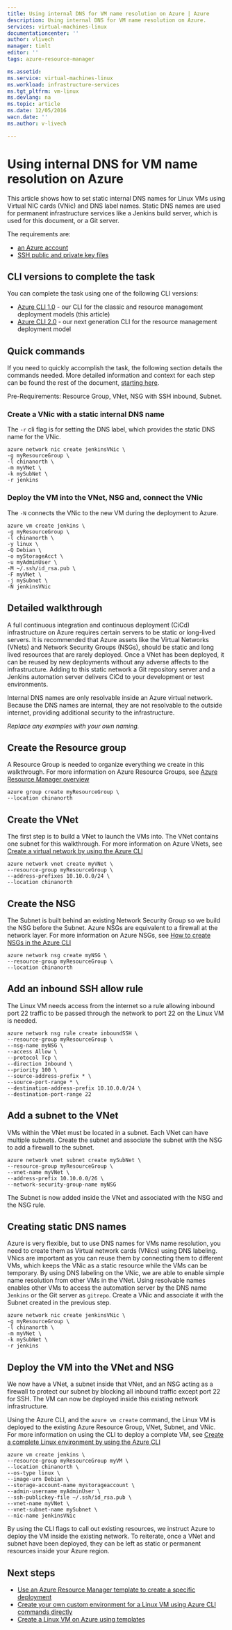 ```yaml
---
title: Using internal DNS for VM name resolution on Azure | Azure
description: Using internal DNS for VM name resolution on Azure.
services: virtual-machines-linux
documentationcenter: ''
author: vlivech
manager: timlt
editor: ''
tags: azure-resource-manager

ms.assetid:
ms.service: virtual-machines-linux
ms.workload: infrastructure-services
ms.tgt_pltfrm: vm-linux
ms.devlang: na
ms.topic: article
ms.date: 12/05/2016
wacn.date: ''
ms.author: v-livech

---
```


# Using internal DNS for VM name resolution on Azure

This article shows how to set static internal DNS names for Linux VMs using Virtual NIC cards (VNic) and DNS label names. Static DNS names are used for permanent infrastructure services like a Jenkins build server, which is used for this document, or a Git server.

The requirements are:

* [an Azure account](https://www.azure.cn/pricing/1rmb-trial/)
* [SSH public and private key files](mac-create-ssh-keys.md?toc=%2fazure%2fvirtual-machines%2flinux%2ftoc.json)

## CLI versions to complete the task
You can complete the task using one of the following CLI versions:

- [Azure CLI 1.0](#quick-commands) - our CLI for the classic and resource management deployment models (this article)
- [Azure CLI 2.0](static-dns-name-resolution-for-linux-on-azure.md?toc=%2fazure%2fvirtual-machines%2flinux%2ftoc.json) - our next generation CLI for the resource management deployment model

## Quick commands

If you need to quickly accomplish the task, the following section details the commands needed. More detailed information and context for each step can be found the rest of the document, [starting here](#detailed-walkthrough).  

Pre-Requirements: Resource Group, VNet, NSG with SSH inbound, Subnet.

### Create a VNic with a static internal DNS name

The `-r` cli flag is for setting the DNS label, which provides the static DNS name for the VNic.

```azurecli
azure network nic create jenkinsVNic \
-g myResourceGroup \
-l chinanorth \
-m myVNet \
-k mySubNet \
-r jenkins
```

### Deploy the VM into the VNet, NSG and, connect the VNic

The `-N` connects the VNic to the new VM during the deployment to Azure.

```azurecli
azure vm create jenkins \
-g myResourceGroup \
-l chinanorth \
-y linux \
-Q Debian \
-o myStorageAcct \
-u myAdminUser \
-M ~/.ssh/id_rsa.pub \
-F myVNet \
-j mySubnet \
-N jenkinsVNic
```

## Detailed walkthrough

A full continuous integration and continuous deployment (CiCd) infrastructure on Azure requires certain servers to be static or long-lived servers.  It is recommended that Azure assets like the Virtual Networks (VNets) and Network Security Groups (NSGs), should be static and long lived resources that are rarely deployed.  Once a VNet has been deployed, it can be reused by new deployments without any adverse affects to the infrastructure.  Adding to this static network a Git repository server and a Jenkins automation server delivers CiCd to your development or test environments.  

Internal DNS names are only resolvable inside an Azure virtual network.  Because the DNS names are internal, they are not resolvable to the outside internet, providing additional security to the infrastructure.

_Replace any examples with your own naming._

## Create the Resource group

A Resource Group is needed to organize everything we create in this walkthrough.  For more information on Azure Resource Groups, see [Azure Resource Manager overview](../../azure-resource-manager/resource-group-overview.md?toc=%2fazure%2fvirtual-machines%2flinux%2ftoc.json)

```azurecli
azure group create myResourceGroup \
--location chinanorth
```

## Create the VNet

The first step is to build a VNet to launch the VMs into.  The VNet contains one subnet for this walkthrough.  For more information on Azure VNets, see [Create a virtual network by using the Azure CLI](../../virtual-network/virtual-networks-create-vnet-arm-cli.md?toc=%2fazure%2fvirtual-machines%2flinux%2ftoc.json)

```azurecli
azure network vnet create myVNet \
--resource-group myResourceGroup \
--address-prefixes 10.10.0.0/24 \
--location chinanorth
```

## Create the NSG

The Subnet is built behind an existing Network Security Group so we build the NSG before the Subnet.  Azure NSGs are equivalent to a firewall at the network layer.  For more information on Azure NSGs, see [How to create NSGs in the Azure CLI](../../virtual-network/virtual-networks-create-nsg-arm-cli.md?toc=%2fazure%2fvirtual-machines%2flinux%2ftoc.json)

```azurecli
azure network nsg create myNSG \
--resource-group myResourceGroup \
--location chinanorth
```

## Add an inbound SSH allow rule

The Linux VM needs access from the internet so a rule allowing inbound port 22 traffic to be passed through the network to port 22 on the Linux VM is needed.

```azurecli
azure network nsg rule create inboundSSH \
--resource-group myResourceGroup \
--nsg-name myNSG \
--access Allow \
--protocol Tcp \
--direction Inbound \
--priority 100 \
--source-address-prefix * \
--source-port-range * \
--destination-address-prefix 10.10.0.0/24 \
--destination-port-range 22
```

## Add a subnet to the VNet

VMs within the VNet must be located in a subnet.  Each VNet can have multiple subnets.  Create the subnet and associate the subnet with the NSG to add a firewall to the subnet.

```azurecli
azure network vnet subnet create mySubNet \
--resource-group myResourceGroup \
--vnet-name myVNet \
--address-prefix 10.10.0.0/26 \
--network-security-group-name myNSG
```

The Subnet is now added inside the VNet and associated with the NSG and the NSG rule.

## Creating static DNS names

Azure is very flexible, but to use DNS names for VMs name resolution, you need to create them as Virtual network cards (VNics) using DNS labeling.  VNics are important as you can reuse them by connecting them to different VMs, which keeps the VNic as a static resource while the VMs can be temporary.  By using DNS labeling on the VNic, we are able to enable simple name resolution from other VMs in the VNet.  Using resolvable names enables other VMs to access the automation server by the DNS name `Jenkins` or the Git server as `gitrepo`.  Create a VNic and associate it with the Subnet created in the previous step.

```azurecli
azure network nic create jenkinsVNic \
-g myResourceGroup \
-l chinanorth \
-m myVNet \
-k mySubNet \
-r jenkins
```

## Deploy the VM into the VNet and NSG

We now have a VNet, a subnet inside that VNet, and an NSG acting as a firewall to protect our subnet by blocking all inbound traffic except port 22 for SSH.  The VM can now be deployed inside this existing network infrastructure.

Using the Azure CLI, and the `azure vm create` command, the Linux VM is deployed to the existing Azure Resource Group, VNet, Subnet, and VNic.  For more information on using the CLI to deploy a complete VM, see [Create a complete Linux environment by using the Azure CLI](create-cli-complete.md?toc=%2fazure%2fvirtual-machines%2flinux%2ftoc.json)

```azurecli
azure vm create jenkins \
--resource-group myResourceGroup myVM \
--location chinanorth \
--os-type linux \
--image-urn Debian \
--storage-account-name mystorageaccount \
--admin-username myAdminUser \
--ssh-publickey-file ~/.ssh/id_rsa.pub \
--vnet-name myVNet \
--vnet-subnet-name mySubnet \
--nic-name jenkinsVNic
```

By using the CLI flags to call out existing resources, we instruct Azure to deploy the VM inside the existing network.  To reiterate, once a VNet and subnet have been deployed, they can be left as static or permanent resources inside your Azure region.  

## Next steps

* [Use an Azure Resource Manager template to create a specific deployment](../windows/cli-deploy-templates.md?toc=%2fazure%2fvirtual-machines%2flinux%2ftoc.json)
* [Create your own custom environment for a Linux VM using Azure CLI commands directly](create-cli-complete.md?toc=%2fazure%2fvirtual-machines%2flinux%2ftoc.json)
* [Create a Linux VM on Azure using templates](create-ssh-secured-vm-from-template.md?toc=%2fazure%2fvirtual-machines%2flinux%2ftoc.json)
